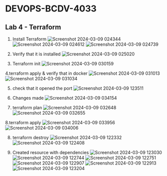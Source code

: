 # DEVOPS-BCDV-4033
## Lab 4 - Terraform
1. Install Terraform
![Screenshot 2024-03-09 024344](https://github.com/anis-vahora/DEVOPS-BCDV-4033/assets/58881736/ce632a55-a368-41b3-982e-5215b2825024)
![Screenshot 2024-03-09 024612](https://github.com/anis-vahora/DEVOPS-BCDV-4033/assets/58881736/9e39f924-9044-43d5-81f5-8e2a46036e13)
![Screenshot 2024-03-09 024739](https://github.com/anis-vahora/DEVOPS-BCDV-4033/assets/58881736/6adf736c-84ea-4f7b-ade8-20bc9e9ac12d)

2. Verify that it is installed
![Screenshot 2024-03-09 025020](https://github.com/anis-vahora/DEVOPS-BCDV-4033/assets/58881736/4b15ec3f-93a6-4aec-865e-df63b6b08e2a)

3. Terraform init
![Screenshot 2024-03-09 030159](https://github.com/anis-vahora/DEVOPS-BCDV-4033/assets/58881736/67b974c6-f6a4-4f51-8b76-2938d9a360ef)

4.terraform apply & verify that in docker
![Screenshot 2024-03-09 031013](https://github.com/anis-vahora/DEVOPS-BCDV-4033/assets/58881736/b2d6a7ae-c21a-4f27-b2dc-5e87fc622179)
![Screenshot 2024-03-09 031034](https://github.com/anis-vahora/DEVOPS-BCDV-4033/assets/58881736/4630c7cd-eb41-4789-9ba9-c16995d68e60)

5. check that it opened the port
![Screenshot 2024-03-09 123511](https://github.com/anis-vahora/DEVOPS-BCDV-4033/assets/58881736/80c8febf-314a-407c-ae42-b68bf50bbffb)

6. Changes made
![Screenshot 2024-03-09 034154](https://github.com/anis-vahora/DEVOPS-BCDV-4033/assets/58881736/0282aa71-6c5b-4fc0-af34-a7d67933abdf)

7. terraform plan
![Screenshot 2024-03-09 032648](https://github.com/anis-vahora/DEVOPS-BCDV-4033/assets/58881736/17300c41-8d51-4a88-85ba-8a0e6f1298f8)
![Screenshot 2024-03-09 032655](https://github.com/anis-vahora/DEVOPS-BCDV-4033/assets/58881736/bb241a86-28cb-4736-858a-2d1ec73d1fb2)

8.terraform apply
![Screenshot 2024-03-09 033956](https://github.com/anis-vahora/DEVOPS-BCDV-4033/assets/58881736/30aa3932-b4ba-4b12-8b6b-03ec3899f6e7)
![Screenshot 2024-03-09 034006](https://github.com/anis-vahora/DEVOPS-BCDV-4033/assets/58881736/7b183663-3354-4396-8341-ba8deade4cd8)

8. terraform destroy
![Screenshot 2024-03-09 122332](https://github.com/anis-vahora/DEVOPS-BCDV-4033/assets/58881736/8846ca2d-eaf9-4b3b-a91f-10f05eb4a750)
![Screenshot 2024-03-09 122408](https://github.com/anis-vahora/DEVOPS-BCDV-4033/assets/58881736/521b2de0-3a03-4434-aa84-38d2cae8622b)

9. Created resource with dependencies
![Screenshot 2024-03-09 123030](https://github.com/anis-vahora/DEVOPS-BCDV-4033/assets/58881736/14022738-b20a-4009-8349-77ceaee8c2f8)
![Screenshot 2024-03-09 122744](https://github.com/anis-vahora/DEVOPS-BCDV-4033/assets/58881736/421ce872-78b9-4820-afc3-1cd374afdb20)
![Screenshot 2024-03-09 122751](https://github.com/anis-vahora/DEVOPS-BCDV-4033/assets/58881736/7d84ce16-3433-485c-b410-0fd9da9a05e0)
![Screenshot 2024-03-09 122907](https://github.com/anis-vahora/DEVOPS-BCDV-4033/assets/58881736/0b2c7227-4973-419a-8059-a77288431494)
![Screenshot 2024-03-09 122913](https://github.com/anis-vahora/DEVOPS-BCDV-4033/assets/58881736/0fc58c48-a76d-49b0-aff6-4d3929c72e08)
![Screenshot 2024-03-09 123204](https://github.com/anis-vahora/DEVOPS-BCDV-4033/assets/58881736/8091996f-551d-4d04-8f04-1b8db6a85ee0)







